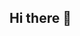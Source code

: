 ## Hi there 👋

<!--
**O-tech477/O-tech477** is a ✨ _special_ ✨ repository because its `README.md` (this file) appears on your GitHub profile.

Here are some ideas to get you started:

- 🔭 I’m currently working on developing my porgramming skills
- 🌱 I’m currently learning Python
- 👯 I’m looking to collaborate with developers 
- 💬 Ask me about ...
- 📫 How to reach me: Instagram
- ⚡ Fun fact: I love Physics more than CS 
-->
